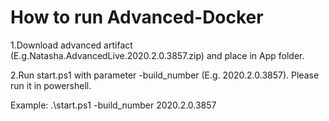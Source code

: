 # How to run Advanced-Docker
1.Download advanced artifact (E.g.Natasha.AdvancedLive.2020.2.0.3857.zip) and place in App folder.

2.Run start.ps1 with parameter -build_number (E.g. 2020.2.0.3857). Please run it in powershell.

Example: .\start.ps1 -build_number 2020.2.0.3857